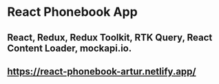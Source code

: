 # React Phonebook App
## React, Redux, Redux Toolkit, RTK Query, React Content Loader, mockapi.io. 
## https://react-phonebook-artur.netlify.app/


